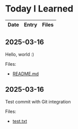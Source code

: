 # Today I Learned

| Date | Entry | Files |
| --- | --- | --- |

## 2025-03-16

Hello, world :)
<!-- notion-synced: true -->

Files:
- [README.md](files/2025-03-16_README.md)

## 2025-03-16

Test commit with Git integration

Files:
- [test.txt](files/2025-03-16_test.txt)
